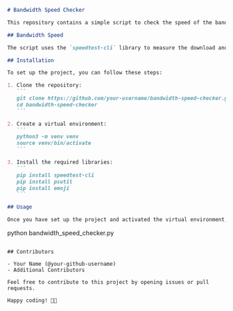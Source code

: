  ```markdown
# Bandwidth Speed Checker

This repository contains a simple script to check the speed of the bandwidth and display it in a user-friendly manner.

## Bandwidth Speed

The script uses the `speedtest-cli` library to measure the download and upload speed of the current network connection.

## Installation

To set up the project, you can follow these steps:

1. Clone the repository:
    ```
    git clone https://github.com/your-username/bandwidth-speed-checker.git
    cd bandwidth-speed-checker
    ```

2. Create a virtual environment:
    ```
    python3 -m venv venv
    source venv/bin/activate
    ```

3. Install the required libraries:
    ```
    pip install speedtest-cli
    pip install psutil
    pip install emoji
    ```

## Usage

Once you have set up the project and activated the virtual environment, you can run the script to check the bandwidth speed:
```
python bandwidth_speed_checker.py
```

## Contributors

- Your Name (@your-github-username)
- Additional Contributors

Feel free to contribute to this project by opening issues or pull requests.

Happy coding! 🚀📶
```  

